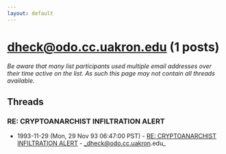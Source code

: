 ```yaml
---
layout: default
---
```


# dheck@odo.cc.uakron.edu (1 posts)

_Be aware that many list participants used multiple email addresses over their time active on the list. As such this page may not contain all threads available._

## Threads

### RE: CRYPTOANARCHIST INFILTRATION ALERT
+ 1993-11-29 (Mon, 29 Nov 93 06:47:00 PST) - [RE: CRYPTOANARCHIST INFILTRATION ALERT](/archive/1993/11/fa700207d05611f51178343423eeca83f50be11fc06f85114e5c9939f92db576) - _dheck@odo.cc.uakron.edu_

